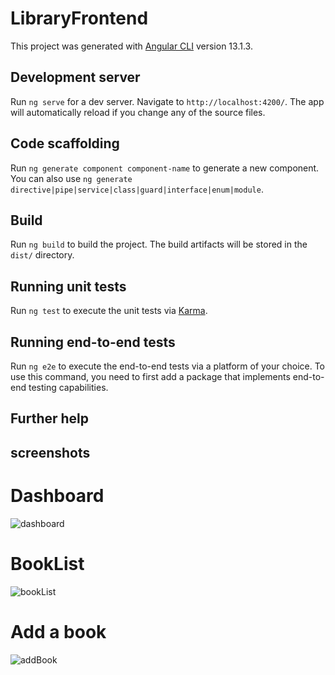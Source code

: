 # LibraryFrontend

This project was generated with [Angular CLI](https://github.com/angular/angular-cli) version 13.1.3.

## Development server

Run `ng serve` for a dev server. Navigate to `http://localhost:4200/`. The app will automatically reload if you change any of the source files.

## Code scaffolding

Run `ng generate component component-name` to generate a new component. You can also use `ng generate directive|pipe|service|class|guard|interface|enum|module`.

## Build

Run `ng build` to build the project. The build artifacts will be stored in the `dist/` directory.

## Running unit tests

Run `ng test` to execute the unit tests via [Karma](https://karma-runner.github.io).

## Running end-to-end tests

Run `ng e2e` to execute the end-to-end tests via a platform of your choice. To use this command, you need to first add a package that implements end-to-end testing capabilities.

## Further help
## screenshots 
# Dashboard
![dashboard](https://user-images.githubusercontent.com/98000755/195696661-560d5251-51ac-4b1c-be79-1c405865e82c.PNG)

# BookList
![bookList](https://user-images.githubusercontent.com/98000755/195696962-b32de988-1af1-4891-8237-bd8f624e83ce.PNG)

# Add a book
![addBook](https://user-images.githubusercontent.com/98000755/195697064-946e9dd2-0542-42cf-b7ae-7ad08be540d3.PNG)
